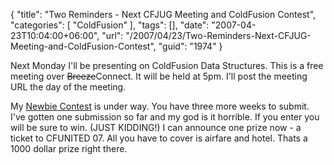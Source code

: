 {
	"title": "Two Reminders - Next CFJUG Meeting and ColdFusion Contest",
	"categories": [
		"ColdFusion"
	],
	"tags": [],
	"date": "2007-04-23T10:04:00+06:00",
	"url": "/2007/04/23/Two-Reminders-Next-CFJUG-Meeting-and-ColdFusion-Contest",
	"guid": "1974"
}

Next Monday I'll be presenting on ColdFusion Data Structures. This is a free meeting over <strike>Breeze</strike>Connect. It will be held at 5pm. I'll post the meeting URL the day of the meeting.

My <a href="http://ray.camdenfamily.com/index.cfm/2007/4/16/ColdFusion-Newbie-Contest-Announced--Monster-Maker">Newbie Contest</a> is under way. You have three more weeks to submit. I've gotten one submission so far and my god is it horrible. If you enter you will be sure to win. (JUST KIDDING!) I can announce one prize now - a ticket to CFUNITED 07. All you have to cover is airfare and hotel. Thats a 1000 dollar prize right there.